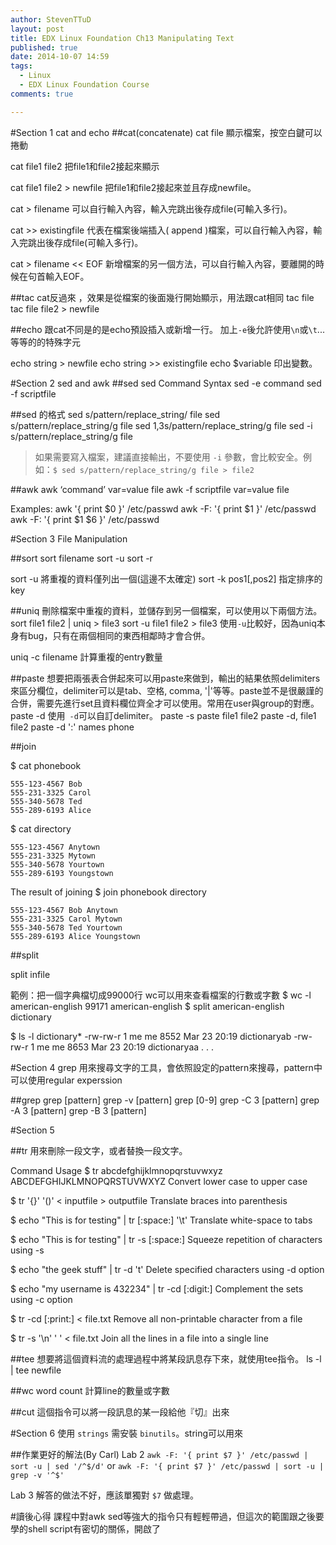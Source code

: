 ```yaml
---
author: StevenTTuD
layout: post
title: EDX Linux Foundation Ch13 Manipulating Text
published: true
date: 2014-10-07 14:59
tags:
  - Linux
  - EDX Linux Foundation Course
comments: true

---
```

#Section 1 cat and echo
##cat(concatenate)
cat file
顯示檔案，按空白鍵可以捲動

cat file1 file2
把file1和file2接起來顯示

cat file1 file2 > newfile
把file1和file2接起來並且存成newfile。

cat > filename
可以自行輸入內容，輸入完跳出後存成file(可輸入多行)。

cat >> existingfile
代表在檔案後端插入( append )檔案，可以自行輸入內容，輸入完跳出後存成file(可輸入多行)。

cat > filename << EOF
新增檔案的另一個方法，可以自行輸入內容，要離開的時候在句首輸入EOF。

##tac
cat反過來 ，效果是從檔案的後面幾行開始顯示，用法跟cat相同
tac file
tac file file2 > newfile



##echo
跟cat不同是的是echo預設插入或新增一行。
加上```-e```後允許使用`\n`或`\t`...等等的的特殊字元

echo string > newfile
echo string >> existingfile
echo $variable
印出變數。

#Section 2 sed and awk
##sed
sed Command Syntax
sed -e command <filename>
sed -f scriptfile <filename>

##sed 的格式
sed s/pattern/replace_string/ file
sed s/pattern/replace_string/g file
sed 1,3s/pattern/replace_string/g file
sed -i s/pattern/replace_string/g file

> 如果需要寫入檔案，建議直接輸出，不要使用 `-i` 參數，會比較安全。例如：`$ sed s/pattern/replace_string/g file > file2`

##awk
awk ‘command’ var=value file
awk -f scriptfile var=value file

Examples:
awk '{ print $0 }' /etc/passwd
awk -F: '{ print $1 }' /etc/passwd
awk -F: '{ print $1 $6 }' /etc/passwd

#Section 3 File Manipulation

##sort
sort filename
sort -u
sort -r

sort -u 將重複的資料僅列出一個(這邊不太確定)
sort -k pos1[,pos2] 指定排序的key

##uniq
刪除檔案中重複的資料，並儲存到另一個檔案，可以使用以下兩個方法。
sort file1 file2 | uniq > file3
sort -u file1 file2 > file3
使用`-u`比較好，因為uniq本身有bug，只有在兩個相同的東西相鄰時才會合併。

uniq -c filename
計算重複的entry數量

##paste
想要把兩張表合併起來可以用paste來做到，輸出的結果依照delimiters來區分欄位，delimiter可以是tab、空格, comma,  '|'等等。paste並不是很嚴謹的合併，需要先進行set且資料欄位齊全才可以使用。常用在user與group的對應。
paste -d
使用` -d`可以自訂delimiter。
paste -s
paste file1 file2
paste -d, file1 file2
paste -d ':' names phone

##join

$ cat phonebook
```
555-123-4567 Bob
555-231-3325 Carol
555-340-5678 Ted
555-289-6193 Alice
```

$ cat directory
```
555-123-4567 Anytown
555-231-3325 Mytown
555-340-5678 Yourtown
555-289-6193 Youngstown
```

The result of joining
$ join phonebook directory
```
555-123-4567 Bob Anytown
555-231-3325 Carol Mytown
555-340-5678 Ted Yourtown
555-289-6193 Alice Youngstown
```
##split

split infile <Prefix>

範例：把一個字典檔切成99000行
wc可以用來查看檔案的行數或字數
$ wc -l american-english
99171 american-english
$ split american-english dictionary

$ ls -l dictionary*
-rw-rw-r 1 me me 8552 Mar 23 20:19 dictionaryab
-rw-rw-r 1 me me 8653 Mar 23 20:19 dictionaryaa
. . .


#Section 4 grep
用來搜尋文字的工具，會依照設定的pattern來搜尋，pattern中可以使用regular experssion

##grep
grep [pattern] <filename>
grep -v [pattern] <filename>
grep [0-9] <filename>
grep -C 3 [pattern] <filename>
grep -A 3 [pattern] <filename>
grep -B 3 [pattern] <filename>

#Section 5

##tr
用來刪除一段文字，或者替換一段文字。

Command	Usage
$ tr abcdefghijklmnopqrstuvwxyz ABCDEFGHIJKLMNOPQRSTUVWXYZ
Convert lower case to upper case

$ tr '{}' '()' < inputfile >
outputfile	Translate braces into parenthesis

$ echo "This is for testing" | tr [:space:] '\t'
Translate white-space to tabs

$ echo "This is for testing" | tr -s [:space:]
Squeeze repetition of characters using -s

$ echo "the geek stuff" | tr -d 't'
Delete specified characters using -d option

$ echo "my username is 432234" | tr -cd [:digit:]
Complement the sets using -c option

$ tr -cd [:print:] < file.txt
Remove all non-printable character from a file

$ tr -s '\n' ' ' < file.txt
Join all the lines in a file into a single line

##tee
想要將這個資料流的處理過程中將某段訊息存下來，就使用tee指令。
 ls -l | tee newfile

##wc
word count
計算line的數量或字數

##cut
這個指令可以將一段訊息的某一段給他『切』出來

#Section 6
使用 `strings` 需安裝 `binutils`。string可以用來

##作業更好的解法(By Carl)
Lab 2
`awk -F: '{ print $7 }' /etc/passwd | sort -u | sed '/^$/d'` or
`awk -F: '{ print $7 }' /etc/passwd | sort -u | grep -v '^$'`

Lab 3
解答的做法不好，應該單獨對 `$7` 做處理。

#讀後心得
課程中對awk sed等強大的指令只有輕輕帶過，但這次的範圍跟之後要學的shell script有密切的關係，開啟了
